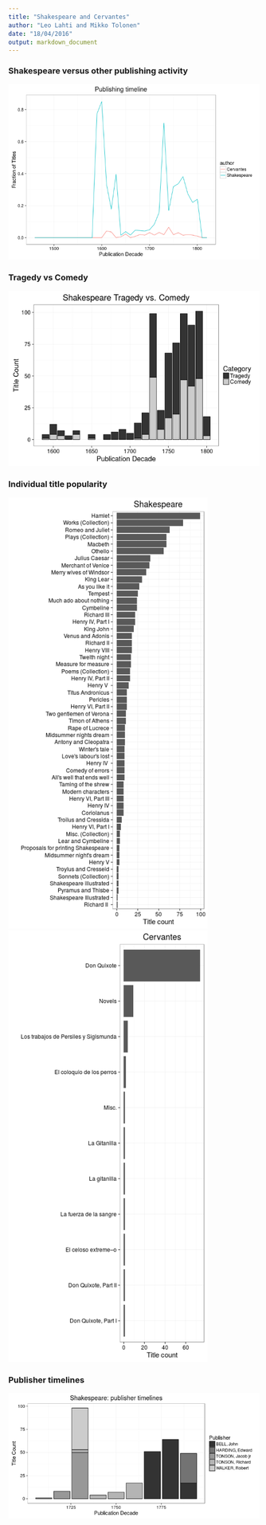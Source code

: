 ```yaml
---
title: "Shakespeare and Cervantes"
author: "Leo Lahti and Mikko Tolonen"
date: "18/04/2016"
output: markdown_document
---
```










### Shakespeare versus other publishing activity

<img src="figure/shakespeare-versusother-1.png" title="plot of chunk shakespeare-versusother" alt="plot of chunk shakespeare-versusother" width="800px" />


### Tragedy vs Comedy

<img src="figure/shakespeare-tragedyvscomedy-1.png" title="plot of chunk shakespeare-tragedyvscomedy" alt="plot of chunk shakespeare-tragedyvscomedy" width="800px" />



### Individual title popularity


<img src="figure/shakespeare-titles-1.png" title="plot of chunk shakespeare-titles" alt="plot of chunk shakespeare-titles" width="400px" /><img src="figure/shakespeare-titles-2.png" title="plot of chunk shakespeare-titles" alt="plot of chunk shakespeare-titles" width="400px" />


### Publisher timelines

<img src="figure/shakespeare-publisher-1.png" title="plot of chunk shakespeare-publisher" alt="plot of chunk shakespeare-publisher" width="800px" />


